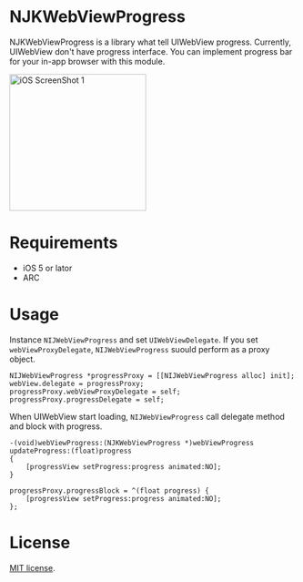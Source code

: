 # NJKWebViewProgress
NJKWebViewProgress is a library what tell UIWebView progress. Currently, UIWebView don't have progress interface. You can implement progress bar for your in-app browser with this module.

<img src="https://raw.github.com/ninjinkun/NJKWebViewProgress/master/DemoApp/Screenshot/screenshot1.png" alt="iOS ScreenShot 1" width="240px" style="width: 240px;" />

# Requirements
- iOS 5 or lator
- ARC

# Usage
Instance `NIJWebViewProgress` and set `UIWebViewDelegate`. If you set `webViewProxyDelegate`, `NIJWebViewProgress` suould perform as a proxy object.

```objc
NIJWebViewProgress *progressProxy = [[NIJWebViewProgress alloc] init];
webView.delegate = progressProxy;
progressProxy.webViewProxyDelegate = self;
progressProxy.progressDelegate = self;
```

When UIWebView start loading, `NIJWebViewProgress` call delegate method and block with progress.
```objc
-(void)webViewProgress:(NJKWebViewProgress *)webViewProgress updateProgress:(float)progress
{
    [progressView setProgress:progress animated:NO];
}
```

```objc
progressProxy.progressBlock = ^(float progress) {
    [progressView setProgress:progress animated:NO];
};
```

# License
[Apache]: http://www.apache.org/licenses/LICENSE-2.0
[MIT]: http://www.opensource.org/licenses/mit-license.php
[GPL]: http://www.gnu.org/licenses/gpl.html
[BSD]: http://opensource.org/licenses/bsd-license.php
[MIT license][MIT].
